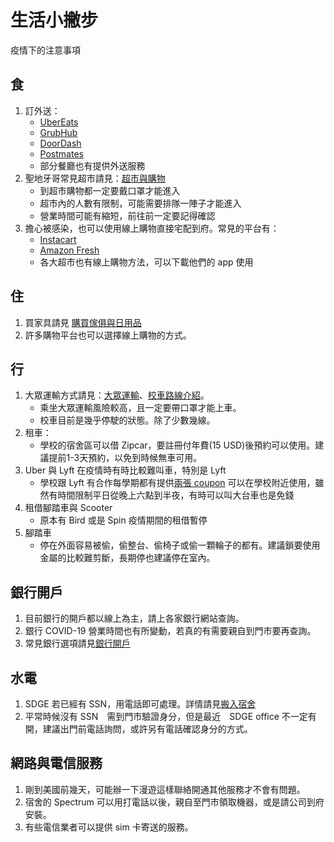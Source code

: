 # 生活小撇步

疫情下的注意事項

## 食
1. 訂外送：
    - [UberEats](https://www.ubereats.com/)
    - [GrubHub](https://www.grubhub.com/?gclid=COzo3f-tzdQCFYSDaQodepsCZQ&utm_source=google&utm_medium=cpc&utm_campaign=Other+%7C+All+%7C+Brand&utm_term=grubhub&efkwid=4961869853&ef_id=VrU6vQAABVS0UO6n:20170620212422:s)
    - [DoorDash](https://www.doordash.com/en-US)
    - [Postmates]( https://postmates.com/) 
    - 部分餐廳也有提供外送服務
2. 聖地牙哥常見超市請見：[超市與購物](/6_在美生活/超市與購物.md)
    - 到超市購物都一定要戴口罩才能進入
    - 超市內的人數有限制，可能需要排隊一陣子才能進入
    - 營業時間可能有縮短，前往前一定要記得確認
3. 擔心被感染，也可以使用線上購物直接宅配到府。常見的平台有：
    - [Instacart](https://www.instacart.com/)
    - [Amazon Fresh](https://www.amazon.com/)
    - 各大超市也有線上購物方法，可以下載他們的 app 使用

## 住
1. 買家具請見 [購買傢俱與日用品](/5_到美應辦手續/購買傢俱與日用品.md)
2. 許多購物平台也可以選擇線上購物的方式。

## 行
1. 大眾運輸方式請見：[大眾運輸](/6_在美生活/大眾運輸.md)、[校車路線介紹](/6_在美生活/校車路線介紹.md)。
    - 乘坐大眾運輸風險較高，且一定要帶口罩才能上車。
    - 校車目前是幾乎停駛的狀態。除了少數幾線。
2. 租車：
    - 學校的宿舍區可以借 Zipcar，要註冊付年費(15 USD)後預約可以使用。建議提前1-3天預約，以免到時候無車可用。
3. Uber 與 Lyft 在疫情時有時比較難叫車，特別是 Lyft
    - 學校跟 Lyft 有合作每學期都有提供[兩張 coupon](https://finance.ucsd.edu/SafeRides/Home?fbclid=IwAR0dLbMSERViVsesN_2YApwmIRJGaxrvDyh84bq-fN9qQ6jGSmvVo4jNE9U) 可以在學校附近使用，雖然有時間限制平日從晚上六點到半夜，有時可以叫大台車也是免錢
4. 租借腳踏車與 Scooter
    - 原本有 Bird 或是 Spin 疫情期間的租借暫停
5. 腳踏車
    - 停在外面容易被偷，偷整台、偷椅子或偷一顆輪子的都有。建議鎖要使用金屬的比較難剪斷，長期停也建議停在室內。


## 銀行開戶
1. 目前銀行的開戶都以線上為主，請上各家銀行網站查詢。
2. 銀行 COVID-19 營業時間也有所變動，若真的有需要親自到門市要再查詢。
3. 常見銀行選項請見[銀行開戶](/5_到美應辦手續/銀行開戶.md)

## 水電
1. SDGE 若已經有 SSN，用電話即可處理。詳情請見[搬入宿舍](/5_到美應辦手續/搬入宿舍.md)
2. 平常時候沒有 SSN　需到門市驗證身分，但是最近　SDGE office 不一定有開，建議出門前電話詢問，或許另有電話確認身分的方式。

## 網路與電信服務
1. 剛到美國前幾天，可能辦一下漫遊這樣聯絡開通其他服務才不會有問題。
2. 宿舍的 Spectrum 可以用打電話以後，親自至門市領取機器，或是請公司到府安裝。
3. 有些電信業者可以提供 sim 卡寄送的服務。